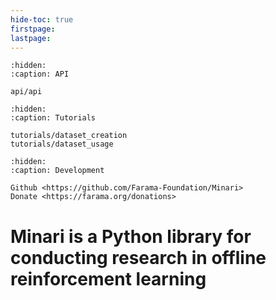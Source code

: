 ```yaml
---
hide-toc: true
firstpage:
lastpage:
---
```


[//]: # (```{toctree})

[//]: # (:hidden:)

[//]: # (:caption: Introduction)

[//]: # ()
[//]: # (content/basic_usage)

[//]: # (```)

```{toctree}
:hidden:
:caption: API

api/api
```

```{toctree}
:hidden:
:caption: Tutorials

tutorials/dataset_creation
tutorials/dataset_usage
```

```{toctree}
:hidden:
:caption: Development

Github <https://github.com/Farama-Foundation/Minari>
Donate <https://farama.org/donations>

```

# Minari is a Python library for conducting research in offline reinforcement learning
